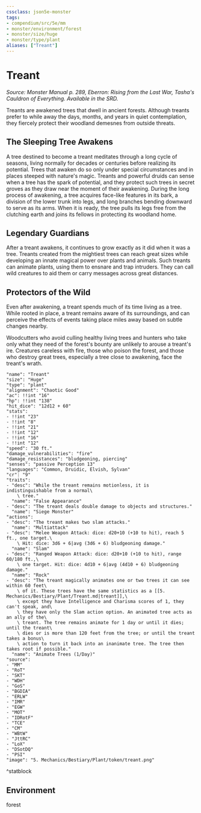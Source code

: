 ```yaml
---
cssclass: json5e-monster
tags:
- compendium/src/5e/mm
- monster/environment/forest
- monster/size/huge
- monster/type/plant
aliases: ["Treant"]
---
```

# Treant
*Source: Monster Manual p. 289, Eberron: Rising from the Last War, Tasha's Cauldron of Everything. Available in the SRD.*  

Treants are awakened trees that dwell in ancient forests. Although treants prefer to while away the days, months, and years in quiet contemplation, they fiercely protect their woodland demesnes from outside threats.

## The Sleeping Tree Awakens

A tree destined to become a treant meditates through a long cycle of seasons, living normally for decades or centuries before realizing its potential. Trees that awaken do so only under special circumstances and in places steeped with nature's magic. Treants and powerful druids can sense when a tree has the spark of potential, and they protect such trees in secret groves as they draw near the moment of their awakening. During the long process of awakening, a tree acquires face-like features in its bark, a division of the lower trunk into legs, and long branches bending downward to serve as its arms. When it is ready, the tree pulls its legs free from the clutching earth and joins its fellows in protecting its woodland home.

## Legendary Guardians

After a treant awakens, it continues to grow exactly as it did when it was a tree. Treants created from the mightiest trees can reach great sizes while developing an innate magical power over plants and animals. Such treants can animate plants, using them to ensnare and trap intruders. They can call wild creatures to aid them or carry messages across great distances.

## Protectors of the Wild

Even after awakening, a treant spends much of its time living as a tree. While rooted in place, a treant remains aware of its surroundings, and can perceive the effects of events taking place miles away based on subtle changes nearby.

Woodcutters who avoid culling healthy living trees and hunters who take only what they need of the forest's bounty are unlikely to arouse a treant's ire. Creatures careless with fire, those who poison the forest, and those who destroy great trees, especially a tree close to awakening, face the treant's wrath.

```statblock
"name": "Treant"
"size": "Huge"
"type": "plant"
"alignment": "Chaotic Good"
"ac": !!int "16"
"hp": !!int "138"
"hit_dice": "12d12 + 60"
"stats":
- !!int "23"
- !!int "8"
- !!int "21"
- !!int "12"
- !!int "16"
- !!int "12"
"speed": "30 ft."
"damage_vulnerabilities": "fire"
"damage_resistances": "bludgeoning, piercing"
"senses": "passive Perception 13"
"languages": "Common, Druidic, Elvish, Sylvan"
"cr": "9"
"traits":
- "desc": "While the treant remains motionless, it is indistinguishable from a normal\
    \ tree."
  "name": "False Appearance"
- "desc": "The treant deals double damage to objects and structures."
  "name": "Siege Monster"
"actions":
- "desc": "The treant makes two slam attacks."
  "name": "Multiattack"
- "desc": "Melee Weapon Attack: dice: d20+10 (+10 to hit), reach 5 ft., one target.\
    \ Hit: dice: 3d6 + 6|avg (3d6 + 6) bludgeoning damage."
  "name": "Slam"
- "desc": "Ranged Weapon Attack: dice: d20+10 (+10 to hit), range 60/180 ft.,\
    \ one target. Hit: dice: 4d10 + 6|avg (4d10 + 6) bludgeoning damage."
  "name": "Rock"
- "desc": "The treant magically animates one or two trees it can see within 60 feet\
    \ of it. These trees have the same statistics as a [[5. Mechanics/Bestiary/Plant/Treant.md|treant]],\
    \ except they have Intelligence and Charisma scores of 1, they can't speak, and\
    \ they have only the Slam action option. An animated tree acts as an ally of the\
    \ treant. The tree remains animate for 1 day or until it dies; until the treant\
    \ dies or is more than 120 feet from the tree; or until the treant takes a bonus\
    \ action to turn it back into an inanimate tree. The tree then takes root if possible."
  "name": "Animate Trees (1/Day)"
"source":
- "MM"
- "RoT"
- "SKT"
- "WDH"
- "GoS"
- "BGDIA"
- "ERLW"
- "IMR"
- "EGW"
- "MOT"
- "IDRotF"
- "TCE"
- "CM"
- "WBtW"
- "JttRC"
- "LoX"
- "DSotDQ"
- "PSI"
"image": "5. Mechanics/Bestiary/Plant/token/treant.png"
```
^statblock

## Environment

forest